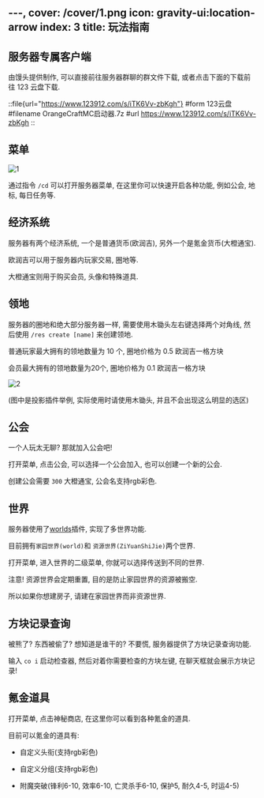 ---,
cover: /cover/1.png
icon: gravity-ui:location-arrow
index: 3
title: 玩法指南
---

## 服务器专属客户端

由馒头提供制作, 可以直接前往服务器群聊的群文件下载, 或者点击下面的下载前往 123 云盘下载.

::file{url="https://www.123912.com/s/iTK6Vv-zbKgh"}
#form
123云盘
#filename
OrangeCraftMC启动器.7z
#url
https://www.123912.com/s/iTK6Vv-zbKgh
::

## 菜单

![1](/play/1.webp)

通过指令 `/cd` 可以打开服务器菜单, 在这里你可以快速开启各种功能, 例如公会, 地标, 每日任务等.

## 经济系统

服务器有两个经济系统, 一个是普通货币(欧润吉), 另外一个是氪金货币(大橙通宝).

欧润吉可以用于服务器内玩家交易, 圈地等.

大橙通宝则用于购买会员, 头像和特殊道具.

## 领地

服务器的圈地和绝大部分服务器一样, 需要使用木锄头左右键选择两个对角线, 然后使用 `/res create [name]` 来创建领地.

普通玩家最大拥有的领地数量为 10 个, 圈地价格为 0.5 欧润吉一格方块

会员最大拥有的领地数量为20个, 圈地价格为 0.1 欧润吉一格方块

![2](/play/2.webp)

(图中是投影插件举例, 实际使用时请使用木锄头, 并且不会出现这么明显的选区)

## 公会

一个人玩太无聊? 那就加入公会吧!

打开菜单, 点击公会, 可以选择一个公会加入, 也可以创建一个新的公会.

创建公会需要 `300` 大橙通宝, 公会名支持rgb彩色.

## 世界

服务器使用了[worlds](https://modrinth.com/plugin/worlds-1)插件, 实现了多世界功能.

目前拥有`家园世界(world)`和 `资源世界(ZiYuanShiJie)`两个世界.

打开菜单, 进入世界的二级菜单, 你就可以选择传送到不同的世界.

注意! 资源世界会定期重置, 目的是防止家园世界的资源被搬空.

所以如果你想建房子, 请建在家园世界而非资源世界.

## 方块记录查询

被熊了? 东西被偷了? 想知道是谁干的? 不要慌, 服务器提供了方块记录查询功能.

输入 `co i` 启动检查器, 然后对着你需要检查的方块左键, 在聊天框就会展示方块记录!

## 氪金道具

打开菜单, 点击神秘商店, 在这里你可以看到各种氪金的道具.

目前可以氪金的道具有:

- 自定义头衔(支持rgb彩色)

- 自定义分组(支持rgb彩色)

- 附魔突破(锋利6-10, 效率6-10, 亡灵杀手6-10, 保护5, 耐久4-5, 时运4-5)
